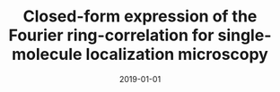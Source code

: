 ---
title: "Closed-form expression of the Fourier ring-correlation for single-molecule localization microscopy"
collection: publications
permalink: /publication/2019-01-01-Closed-form-expression-of-the-Fourier-ring-correlation-for-single-molecule-localization-microscopy
category: 'proceeding'
date: 2019-01-01
venue: '2019 IEEE 16th International Symposium on Biomedical Imaging (ISBI 2019)'
citation: ' Thanh-an Pham,  Emmanuel Soubies,  Daniel Sage,  Michael Unser, &quot;Closed-form expression of the Fourier ring-correlation for single-molecule localization microscopy.&quot; 2019 IEEE 16th International Symposium on Biomedical Imaging (ISBI 2019), 2019.'
---